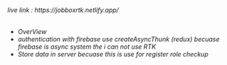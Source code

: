 <h6>live link : https://jobboxrtk.netlify.app/<h6/>


<ul>
<li>OverView</li>
<li>authentication with firebase use createAsyncThunk (redux) becuase firebase is async system the i can not use RTK</li>
<li>Store data in server becuase this is use for register role checkup</li>
<ul/>
